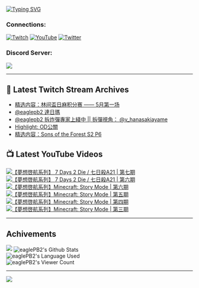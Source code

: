<!--### Hello people, I'm EaglePB2 - The one who building something for fun 👋
Thank you for standby for this profile.   
The purpose of this profile is coming soon.   
You may come back later, as you wish if this readme.md is updated.   -->

<a href="https://git.io/typing-svg"><img src="https://readme-typing-svg.herokuapp.com?font=Fira+Code&duration=1000&pause=5000&vCenter=true&random=false&width=500&lines=%F0%9F%91%8B+Hello+Everyone%2C+I'm+EaglePB2.;%F0%9F%99%87+Thank+you+for+stopping+by+my+profile.+;%F0%9F%94%AD+%3D%3D%3D%3D+%F0%9F%94%AD;%F0%9F%91%8B+%E4%BD%A0%E5%A5%BD%EF%BC%8C%E6%AD%A1%E8%BF%8E%E4%BE%86%E5%88%B0%E6%88%91%E7%9A%84%E4%BB%A3%E7%A2%BC%E5%BA%AB%E3%80%82;%F0%9F%99%87+%E6%84%9F%E8%AC%9D%E5%89%8D%E4%BE%86%E5%8F%83%E8%A7%80%E5%B0%8F%E5%B1%8B+owo~" alt="Typing SVG" /></a>

### Connections:

[![Twitch](https://img.shields.io/badge/Twitch-9347FF?style=flat-square&logo=twitch&logoColor=white)](https://www.twitch.tv/eaglepb2)
[![YouTube](https://img.shields.io/badge/YouTube-%23FF0000.svg?style=flat-square&logo=YouTube&logoColor=white)](https://www.youtube.com/eaglepb2)
[![Twitter](https://img.shields.io/badge/Twitter-%231DA1F2.svg?style=flat-square&logo=Twitter&logoColor=white)](https://twitter.com/eaglepb2)

### Discord Server:

[![](https://invidget.switchblade.xyz/qKrub9b?theme=dark&language=ch)](https://discord.gg/qKrub9b)

---

## 👾 Latest Twitch Stream Archives
<!-- TWITCH:START -->
- [精选内容：林间盃日麻积分赛 —— 5月第一场](https://www.twitch.tv/videos/2134594334)
- [@eaglepb2 達日瑪](https://www.twitch.tv/videos/2134418871)
- [@eaglepb2 拆炸彈專家上綫中 || 拆彈視角： @v_hanasakiayame](https://www.twitch.tv/videos/2133533409)
- [Highlight: OD公關](https://www.twitch.tv/videos/2127434877)
- [精选内容：Sons of the Forest S2 P6](https://www.twitch.tv/videos/2118477325)
<!-- TWITCH:END -->



## 📺 Latest YouTube Videos
<!-- YOUTUBE:START -->
<!-- YOUTUBE:END -->

<!-- BEGIN YOUTUBE-CARDS -->
<a href="https://www.youtube.com/watch?v=Ba4IWemsldA">
  <picture>
    <source media="(prefers-color-scheme: dark)" srcset="https://ytcards.demolab.com/?id=Ba4IWemsldA&title=%E3%80%90%E5%A4%A2%E6%83%B3%E5%95%93%E8%88%AA%E7%B3%BB%E5%88%97%E3%80%91+7+Days+2+Die+%2F+%E4%B8%83%E6%97%A5%E6%AE%BAA21+%7C+%E7%AC%AC%E4%B8%83%E6%9C%9F&lang=zh&timestamp=1714547900&background_color=%230d1117&title_color=%23ffffff&stats_color=%23dedede&max_title_lines=1&width=250&border_radius=5&duration=12520">
    <img src="https://ytcards.demolab.com/?id=Ba4IWemsldA&title=%E3%80%90%E5%A4%A2%E6%83%B3%E5%95%93%E8%88%AA%E7%B3%BB%E5%88%97%E3%80%91+7+Days+2+Die+%2F+%E4%B8%83%E6%97%A5%E6%AE%BAA21+%7C+%E7%AC%AC%E4%B8%83%E6%9C%9F&lang=zh&timestamp=1714547900&background_color=%23ffffff&title_color=%2324292f&stats_color=%2357606a&max_title_lines=1&width=250&border_radius=5&duration=12520" alt="【夢想啓航系列】 7 Days 2 Die / 七日殺A21 | 第七期" title="【夢想啓航系列】 7 Days 2 Die / 七日殺A21 | 第七期">
  </picture>
</a>
<a href="https://www.youtube.com/watch?v=HHkz5WHx1e0">
  <picture>
    <source media="(prefers-color-scheme: dark)" srcset="https://ytcards.demolab.com/?id=HHkz5WHx1e0&title=%E3%80%90%E5%A4%A2%E6%83%B3%E5%95%93%E8%88%AA%E7%B3%BB%E5%88%97%E3%80%91+7+Days+2+Die+%2F+%E4%B8%83%E6%97%A5%E6%AE%BAA21+%7C+%E7%AC%AC%E5%85%AD%E6%9C%9F&lang=zh&timestamp=1714464407&background_color=%230d1117&title_color=%23ffffff&stats_color=%23dedede&max_title_lines=1&width=250&border_radius=5&duration=15337">
    <img src="https://ytcards.demolab.com/?id=HHkz5WHx1e0&title=%E3%80%90%E5%A4%A2%E6%83%B3%E5%95%93%E8%88%AA%E7%B3%BB%E5%88%97%E3%80%91+7+Days+2+Die+%2F+%E4%B8%83%E6%97%A5%E6%AE%BAA21+%7C+%E7%AC%AC%E5%85%AD%E6%9C%9F&lang=zh&timestamp=1714464407&background_color=%23ffffff&title_color=%2324292f&stats_color=%2357606a&max_title_lines=1&width=250&border_radius=5&duration=15337" alt="【夢想啓航系列】 7 Days 2 Die / 七日殺A21 | 第六期" title="【夢想啓航系列】 7 Days 2 Die / 七日殺A21 | 第六期">
  </picture>
</a>
<a href="https://www.youtube.com/watch?v=2Zsp5rq5XM0">
  <picture>
    <source media="(prefers-color-scheme: dark)" srcset="https://ytcards.demolab.com/?id=2Zsp5rq5XM0&title=%E3%80%90%E5%A4%A2%E6%83%B3%E5%95%93%E8%88%AA%E7%B3%BB%E5%88%97%E3%80%91Minecraft%3A+Story+Mode+%7C+%E7%AC%AC%E5%85%AD%E6%9C%9F&lang=zh&timestamp=1714382586&background_color=%230d1117&title_color=%23ffffff&stats_color=%23dedede&max_title_lines=1&width=250&border_radius=5&duration=15857">
    <img src="https://ytcards.demolab.com/?id=2Zsp5rq5XM0&title=%E3%80%90%E5%A4%A2%E6%83%B3%E5%95%93%E8%88%AA%E7%B3%BB%E5%88%97%E3%80%91Minecraft%3A+Story+Mode+%7C+%E7%AC%AC%E5%85%AD%E6%9C%9F&lang=zh&timestamp=1714382586&background_color=%23ffffff&title_color=%2324292f&stats_color=%2357606a&max_title_lines=1&width=250&border_radius=5&duration=15857" alt="【夢想啓航系列】Minecraft: Story Mode | 第六期" title="【夢想啓航系列】Minecraft: Story Mode | 第六期">
  </picture>
</a>
<a href="https://www.youtube.com/watch?v=l1KnnmeB3Ag">
  <picture>
    <source media="(prefers-color-scheme: dark)" srcset="https://ytcards.demolab.com/?id=l1KnnmeB3Ag&title=%E3%80%90%E5%A4%A2%E6%83%B3%E5%95%93%E8%88%AA%E7%B3%BB%E5%88%97%E3%80%91Minecraft%3A+Story+Mode+%7C+%E7%AC%AC%E4%BA%94%E6%9C%9F&lang=zh&timestamp=1714333793&background_color=%230d1117&title_color=%23ffffff&stats_color=%23dedede&max_title_lines=1&width=250&border_radius=5&duration=7150">
    <img src="https://ytcards.demolab.com/?id=l1KnnmeB3Ag&title=%E3%80%90%E5%A4%A2%E6%83%B3%E5%95%93%E8%88%AA%E7%B3%BB%E5%88%97%E3%80%91Minecraft%3A+Story+Mode+%7C+%E7%AC%AC%E4%BA%94%E6%9C%9F&lang=zh&timestamp=1714333793&background_color=%23ffffff&title_color=%2324292f&stats_color=%2357606a&max_title_lines=1&width=250&border_radius=5&duration=7150" alt="【夢想啓航系列】Minecraft: Story Mode | 第五期" title="【夢想啓航系列】Minecraft: Story Mode | 第五期">
  </picture>
</a>
<a href="https://www.youtube.com/watch?v=v00BGjeiwX0">
  <picture>
    <source media="(prefers-color-scheme: dark)" srcset="https://ytcards.demolab.com/?id=v00BGjeiwX0&title=%E3%80%90%E5%A4%A2%E6%83%B3%E5%95%93%E8%88%AA%E7%B3%BB%E5%88%97%E3%80%91Minecraft%3A+Story+Mode+%7C+%E7%AC%AC%E5%9B%9B%E6%9C%9F&lang=zh&timestamp=1714191451&background_color=%230d1117&title_color=%23ffffff&stats_color=%23dedede&max_title_lines=1&width=250&border_radius=5&duration=10511">
    <img src="https://ytcards.demolab.com/?id=v00BGjeiwX0&title=%E3%80%90%E5%A4%A2%E6%83%B3%E5%95%93%E8%88%AA%E7%B3%BB%E5%88%97%E3%80%91Minecraft%3A+Story+Mode+%7C+%E7%AC%AC%E5%9B%9B%E6%9C%9F&lang=zh&timestamp=1714191451&background_color=%23ffffff&title_color=%2324292f&stats_color=%2357606a&max_title_lines=1&width=250&border_radius=5&duration=10511" alt="【夢想啓航系列】Minecraft: Story Mode | 第四期" title="【夢想啓航系列】Minecraft: Story Mode | 第四期">
  </picture>
</a>
<a href="https://www.youtube.com/watch?v=waAubE1S_aA">
  <picture>
    <source media="(prefers-color-scheme: dark)" srcset="https://ytcards.demolab.com/?id=waAubE1S_aA&title=%E3%80%90%E5%A4%A2%E6%83%B3%E5%95%93%E8%88%AA%E7%B3%BB%E5%88%97%E3%80%91Minecraft%3A+Story+Mode+%7C+%E7%AC%AC%E4%B8%89%E6%9C%9F&lang=zh&timestamp=1713254335&background_color=%230d1117&title_color=%23ffffff&stats_color=%23dedede&max_title_lines=1&width=250&border_radius=5&duration=10844">
    <img src="https://ytcards.demolab.com/?id=waAubE1S_aA&title=%E3%80%90%E5%A4%A2%E6%83%B3%E5%95%93%E8%88%AA%E7%B3%BB%E5%88%97%E3%80%91Minecraft%3A+Story+Mode+%7C+%E7%AC%AC%E4%B8%89%E6%9C%9F&lang=zh&timestamp=1713254335&background_color=%23ffffff&title_color=%2324292f&stats_color=%2357606a&max_title_lines=1&width=250&border_radius=5&duration=10844" alt="【夢想啓航系列】Minecraft: Story Mode | 第三期" title="【夢想啓航系列】Minecraft: Story Mode | 第三期">
  </picture>
</a>
<!-- END YOUTUBE-CARDS -->

---

## Achivements
[![](https://github-profile-trophy.vercel.app/?username=eaglepb2&theme=monokai&no-bg=true&&title=Repositories,Issues,Commit,MultiLanguage)](https://github.com/anuraghazra/github-readme-stats)
<img align="center" alt="eaglePB2's Github Stats" src="https://github-readme-stats.vercel.app/api?username=eaglePB2&show_icons=true&hide_border=true&theme=merko" />
<br>
<img align="center" alt="eaglePB2's Language Used" src="https://github-readme-stats.vercel.app/api/top-langs/?username=eaglePB2&show_icons=true&hide_border=true&theme=merko&layout=compact&langs_count=8" />
<br>
<img align="center" alt="eaglePB2's Viewer Count" src="https://visitcount.itsvg.in/api?id=eaglepb2&label=Profile%20Views&color=3&icon=5&pretty=true" />

<hr>

<!-- RANDOMQUOTE:START -->
![](https://quotes-github-readme.vercel.app/api?type=horizontal&theme=merko)
<!-- RANDOMQUOTE:END -->


<!--
       _____   _   _   _____       _____   _   _   ____   
      |_   _| | | | | |  ___|     |  ___| | \ | | |  _  \  
        | |   | |_| | | |___      | |___  |  \| | | | | | 
        | |   |  _  | |  ___|     |  ___| |     | | | | | 
        | |   | | | | | |___      | |___  | |\  | | |_| | 
        |_|   |_| |_| |_____|     |_____| |_| \_| |____ / 
      
-->
